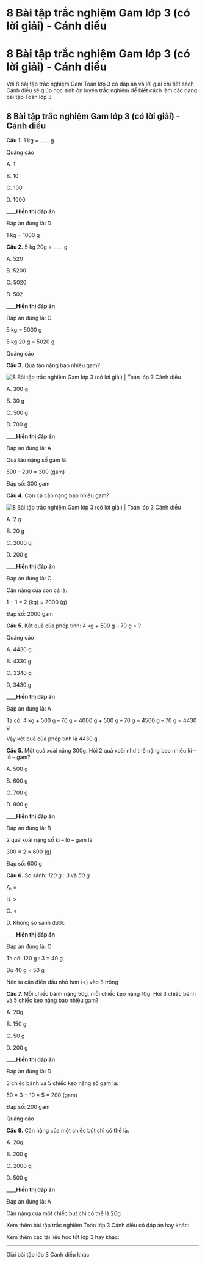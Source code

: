 # 8 Bài tập trắc nghiệm Gam lớp 3 (có lời giải) - Cánh diều

# 8 Bài tập trắc nghiệm Gam lớp 3 (có lời giải) - Cánh diều

Với 8 bài tập trắc nghiệm Gam Toán lớp 3 có đáp án và lời giải chi tiết sách Cánh diều sẽ giúp học sinh ôn luyện trắc nghiệm để biết cách làm các dạng bài tập Toán lớp 3.

## 8 Bài tập trắc nghiệm Gam lớp 3 (có lời giải) - Cánh diều

**Câu 1.** 1 kg = …… g 

Quảng cáo

A. 1

B. 10

C. 100

D. 1000

____**Hiển thị đáp án**

Đáp án đúng là: D

1 kg = 1000 g

**Câu 2.** 5 kg 20g = …… g

A. 520

B. 5200

C. 5020

D. 502

____**Hiển thị đáp án**

Đáp án đúng là: C

5 kg = 5000 g

5 kg 20 g = 5020 g

Quảng cáo

**Câu 3.** Quả táo nặng bao nhiêu gam?

![8 Bài tập trắc nghiệm Gam lớp 3 \(có lời giải\) | Toán lớp 3 Cánh diều](https://vietjack.com/toan-3-cd/images/trac-nghiem-gam.PNG)

A. 300 g

B. 30 g

C. 500 g

D. 700 g

____**Hiển thị đáp án**

Đáp án đúng là: A

Quả táo nặng số gam là:

500 – 200 = 300 (gam)

Đáp số: 300 gam

**Câu 4.** Con cá cân nặng bao nhiêu gam?

![8 Bài tập trắc nghiệm Gam lớp 3 \(có lời giải\) | Toán lớp 3 Cánh diều](https://vietjack.com/toan-3-cd/images/trac-nghiem-gam-a.PNG)

A. 2 g

B. 20 g

C. 2000 g

D. 200 g

____**Hiển thị đáp án**

Đáp án đúng là: C

Cân nặng của con cá là:

1 + 1 = 2 (kg) = 2000 (g)

Đáp số: 2000 gam

**Câu 5.** Kết quả của phép tính: 4 kg + 500 g – 70 g = ?

Quảng cáo

A. 4430 g

B. 4330 g

C. 3340 g

D, 3430 g

____**Hiển thị đáp án**

Đáp án đúng là: A

Ta có: 4 kg + 500 g – 70 g = 4000 g + 500 g – 70 g = 4500 g – 70 g = 4430 g

Vậy kết quả của phép tính là 4430 g

**Câu 5.** Một quả xoài nặng 300g. Hỏi 2 quả xoài như thế nặng bao nhiêu ki – lô – gam?

A. 500 g

B. 600 g

C. 700 g

D. 900 g

____**Hiển thị đáp án**

Đáp án đúng là: B

2 quả xoài nặng số ki – lô – gam là:

300 × 2 = 600 (g)

Đáp số: 600 g

**Câu 6.** So sánh: _120 g : 3_ và _50 g_

A. =

B. >

C. <

D. Không so sánh được

____**Hiển thị đáp án**

Đáp án đúng là: C

Ta có: 120 g : 3 = 40 g

Do 40 g < 50 g

Nên ta cần điền dấu nhỏ hơn (<) vào ô trống

**Câu 7.** Mỗi chiếc bánh nặng 50g, mỗi chiếc kẹo nặng 10g. Hỏi 3 chiếc bánh và 5 chiếc kẹo nặng bao nhiêu gam?

A. 20g

B. 150 g

C. 50 g

D. 200 g

____**Hiển thị đáp án**

Đáp án đúng là: D

3 chiếc bánh và 5 chiếc kẹo nặng số gam là:

50 × 3 + 10 × 5 = 200 (gam)

Đáp số: 200 gam

Quảng cáo

**Câu 8.** Cân nặng của một chiếc bút chì có thể là:

A. 20g

B. 200 g

C. 2000 g

D. 500 g

____**Hiển thị đáp án**

Đáp án đúng là: A

Cân nặng của một chiếc bút chì có thể là 20g

Xem thêm bài tập trắc nghiệm Toán lớp 3 Cánh diều có đáp án hay khác:

Xem thêm các tài liệu học tốt lớp 3 hay khác:

* * *

Giải bài tập lớp 3 Cánh diều khác
